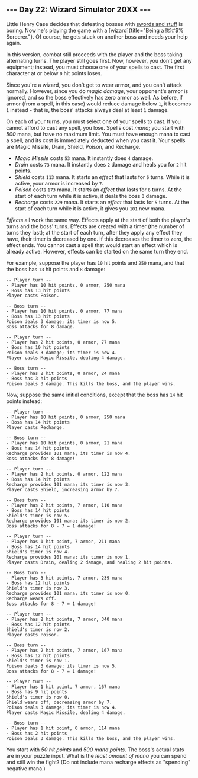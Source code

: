 ## \-\-- Day 22: Wizard Simulator 20XX \-\--

Little Henry Case decides that defeating bosses with [swords and
stuff](21) is boring. Now he\'s playing the game with a
[wizard]{title="Being a !@#$% Sorcerer."}. Of course, he gets stuck on
another boss and needs your help again.

In this version, combat still proceeds with the player and the boss
taking alternating turns. The player still goes first. Now, however, you
don\'t get any equipment; instead, you must choose one of your spells to
cast. The first character at or below `0` hit points loses.

Since you\'re a wizard, you don\'t get to wear armor, and you can\'t
attack normally. However, since you do *magic damage*, your opponent\'s
armor is ignored, and so the boss effectively has zero armor as well. As
before, if armor (from a spell, in this case) would reduce damage below
`1`, it becomes `1` instead - that is, the boss\' attacks always deal at
least `1` damage.

On each of your turns, you must select one of your spells to cast. If
you cannot afford to cast any spell, you lose. Spells cost *mana*; you
start with *500* mana, but have no maximum limit. You must have enough
mana to cast a spell, and its cost is immediately deducted when you cast
it. Your spells are Magic Missile, Drain, Shield, Poison, and Recharge.

-   *Magic Missile* costs `53` mana. It instantly does `4` damage.
-   *Drain* costs `73` mana. It instantly does `2` damage and heals you
    for `2` hit points.
-   *Shield* costs `113` mana. It starts an *effect* that lasts for `6`
    turns. While it is active, your armor is increased by `7`.
-   *Poison* costs `173` mana. It starts an *effect* that lasts for `6`
    turns. At the start of each turn while it is active, it deals the
    boss `3` damage.
-   *Recharge* costs `229` mana. It starts an *effect* that lasts for
    `5` turns. At the start of each turn while it is active, it gives
    you `101` new mana.

*Effects* all work the same way. Effects apply at the start of both the
player\'s turns and the boss\' turns. Effects are created with a timer
(the number of turns they last); at the start of each turn, after they
apply any effect they have, their timer is decreased by one. If this
decreases the timer to zero, the effect ends. You cannot cast a spell
that would start an effect which is already active. However, effects can
be started on the same turn they end.

For example, suppose the player has `10` hit points and `250` mana, and
that the boss has `13` hit points and `8` damage:

    -- Player turn --
    - Player has 10 hit points, 0 armor, 250 mana
    - Boss has 13 hit points
    Player casts Poison.

    -- Boss turn --
    - Player has 10 hit points, 0 armor, 77 mana
    - Boss has 13 hit points
    Poison deals 3 damage; its timer is now 5.
    Boss attacks for 8 damage.

    -- Player turn --
    - Player has 2 hit points, 0 armor, 77 mana
    - Boss has 10 hit points
    Poison deals 3 damage; its timer is now 4.
    Player casts Magic Missile, dealing 4 damage.

    -- Boss turn --
    - Player has 2 hit points, 0 armor, 24 mana
    - Boss has 3 hit points
    Poison deals 3 damage. This kills the boss, and the player wins.

Now, suppose the same initial conditions, except that the boss has `14`
hit points instead:

    -- Player turn --
    - Player has 10 hit points, 0 armor, 250 mana
    - Boss has 14 hit points
    Player casts Recharge.

    -- Boss turn --
    - Player has 10 hit points, 0 armor, 21 mana
    - Boss has 14 hit points
    Recharge provides 101 mana; its timer is now 4.
    Boss attacks for 8 damage!

    -- Player turn --
    - Player has 2 hit points, 0 armor, 122 mana
    - Boss has 14 hit points
    Recharge provides 101 mana; its timer is now 3.
    Player casts Shield, increasing armor by 7.

    -- Boss turn --
    - Player has 2 hit points, 7 armor, 110 mana
    - Boss has 14 hit points
    Shield's timer is now 5.
    Recharge provides 101 mana; its timer is now 2.
    Boss attacks for 8 - 7 = 1 damage!

    -- Player turn --
    - Player has 1 hit point, 7 armor, 211 mana
    - Boss has 14 hit points
    Shield's timer is now 4.
    Recharge provides 101 mana; its timer is now 1.
    Player casts Drain, dealing 2 damage, and healing 2 hit points.

    -- Boss turn --
    - Player has 3 hit points, 7 armor, 239 mana
    - Boss has 12 hit points
    Shield's timer is now 3.
    Recharge provides 101 mana; its timer is now 0.
    Recharge wears off.
    Boss attacks for 8 - 7 = 1 damage!

    -- Player turn --
    - Player has 2 hit points, 7 armor, 340 mana
    - Boss has 12 hit points
    Shield's timer is now 2.
    Player casts Poison.

    -- Boss turn --
    - Player has 2 hit points, 7 armor, 167 mana
    - Boss has 12 hit points
    Shield's timer is now 1.
    Poison deals 3 damage; its timer is now 5.
    Boss attacks for 8 - 7 = 1 damage!

    -- Player turn --
    - Player has 1 hit point, 7 armor, 167 mana
    - Boss has 9 hit points
    Shield's timer is now 0.
    Shield wears off, decreasing armor by 7.
    Poison deals 3 damage; its timer is now 4.
    Player casts Magic Missile, dealing 4 damage.

    -- Boss turn --
    - Player has 1 hit point, 0 armor, 114 mana
    - Boss has 2 hit points
    Poison deals 3 damage. This kills the boss, and the player wins.

You start with *50 hit points* and *500 mana points*. The boss\'s actual
stats are in your puzzle input. What is the *least amount of mana* you
can spend and still win the fight? (Do not include mana recharge effects
as \"spending\" negative mana.)

